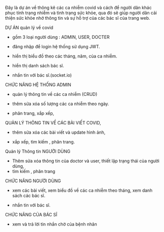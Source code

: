 Đây là dự án về thông kê các ca nhiễm covid và cách để người dân khác phục tính trạng nhiễm và tình trạng sức khỏe, qua đó sẽ giúp người dân cải thiện sức khỏe nhờ thông tin và sự hỗ trợ của các bác sĩ của trang web.

DỰ ÁN quản lý về covid

- gồm 3 loại người dùng : ADMIN, USER, DOCTER

- đăng nhập để login hệ thống sử dụng JWT.

- hiển thị biểu đồ theo các tháng, năm, của ca nhiễm.
  
- hiển thị danh sách bác sĩ.

- nhắn tin với bác sĩ.(socket.io)

CHỨC NĂNG HỆ THỐNG ADMIN

- quản lý thông tin về các ca nhiễm (CRUD)

- thêm sửa xóa số lượng các ca nhiễm theo ngày.

- phân trang, xắp xếp,

QUẢN LÝ THÔNG TIN VỀ CÁC BÀI VIẾT COVID,

- thêm sửa xóa các bài viết và update hình ảnh,

- xắp xếp, tìm kiếm , phân trang.

Quản lý Thông tin NGƯỜI DÙNG

- Thêm sửa xóa thông tin của doctor và user, thiết lập trạng thái của người dùng,
- tìm kiếm , phân trang

CHỨC NĂNG NGƯỜI DÙNG

- xem các bài viết, xem biểu đồ về các ca nhiễm theo tháng, xem danh sách các bác sĩ.

- nhắn tin với bác sĩ.

CHỨC NĂNG CỦA BÁC SĨ

- xem và trả lời tin nhắn chờ của bệnh nhân
